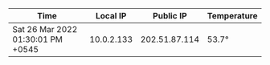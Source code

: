 | Time     | Local IP | Public IP | Temperature |
| ----------- | ----------- | ----------- | ----------- |
| Sat 26 Mar 2022 01:30:01 PM +0545      | 10.0.2.133     | 202.51.87.114  | 53.7° |
